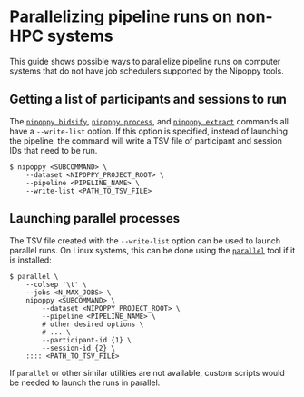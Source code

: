 # Parallelizing pipeline runs on non-HPC systems

This guide shows possible ways to parallelize pipeline runs on computer systems that do not have job schedulers supported by the Nipoppy tools.

## Getting a list of participants and sessions to run

The [`nipoppy bidsify`](<project:../../cli_reference/bidsify.rst>), [`nipoppy process`](<project:../../cli_reference/process.rst>), and [`nipoppy extract`](<project:../../cli_reference/extract.rst>) commands all have a `--write-list` option.
If this option is specified, instead of launching the pipeline, the command will write a TSV file of participant and session IDs that need to be run.

```console
$ nipoppy <SUBCOMMAND> \
    --dataset <NIPOPPY_PROJECT_ROOT> \
    --pipeline <PIPELINE_NAME> \
    --write-list <PATH_TO_TSV_FILE>
```

## Launching parallel processes

The TSV file created with the `--write-list` option can be used to launch parallel runs.
On Linux systems, this can be done using the [`parallel`](https://www.gnu.org/software/parallel/) tool if it is installed:

```console
$ parallel \
    --colsep '\t' \
    --jobs <N_MAX_JOBS> \
    nipoppy <SUBCOMMAND> \
        --dataset <NIPOPPY_PROJECT_ROOT> \
        --pipeline <PIPELINE_NAME> \
        # other desired options \
        # ... \
        --participant-id {1} \
        --session-id {2} \
    :::: <PATH_TO_TSV_FILE>
```

If `parallel` or other similar utilities are not available, custom scripts would be needed to launch the runs in parallel.
